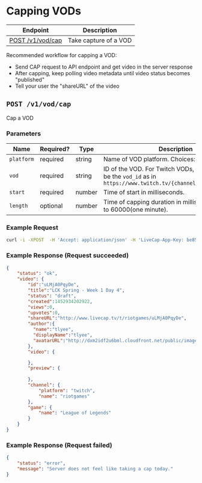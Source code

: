 # Capping VODs

| Endpoint | Description |
| ---- | --------------- |
| [POST /v1/vod/cap](/v1/vod.md#cap) | Take capture of a VOD |

Recommended workflow for capping a VOD:

- Send CAP request to API endpoint and get video in the server response
- After capping, keep polling video metadata until video status becomes "published"
- Tell your user the "shareURL" of the video 

## `POST /v1/vod/cap`

Cap a VOD

### Parameters

<table>
    <thead>
        <tr>
            <th>Name</th>
            <th>Required?</th>
            <th width="50">Type</th>
            <th width=100%>Description</th>
        </tr>
    </thead>
    <tbody>
        <tr>
            <td><code>platform</code></td>
            <td>required</td>
            <td>string</td>
            <td>Name of VOD platform. Choices: <code>twitch</code></td>
        </tr>
        <tr>
            <td><code>vod</code></td>
            <td>required</td>
            <td>string</td>
            <td>ID of the VOD. For Twitch VODs, this string would be the <code>vod_id</code> as in <code>https://www.twitch.tv/{channel)name}/v/{vod_id}</code></td>
        </tr>
        <tr>
            <td><code>start</code></td>
            <td>required</td>
            <td>number</td>
            <td>Time of start in milliseconds.</td>
        </tr>
        <tr>
            <td><code>length</code></td>
            <td>optional</td>
            <td>number</td>
            <td>Time of capping duration in milliseconds. Defaults to 60000(one minute).</td>
        </tr>
    </tbody>
</table>

### Example Request

```bash
curl -i -XPOST  -H 'Accept: application/json' -H 'LiveCap-App-Key: be85d651-95f3-4d2d-b587-2e86b39ab142' -H 'LiveCap-Access-Token: c77ca215-8a83-4888-afe4-06d53034e4c8' -H 'Origin: https://foo.bar' -H 'Content-Type: application/x-www-form-urlencoded' -d 'platform=twitch&vod=59592371&start=0&length=60000' 'https://api.livecap.tv/v1/vod/cap'
```

### Example Response (Request succeeded)

```json
{
	"status": "ok",
    "video": {  
        "id":"uLMjA0PqyDe",
        "title":"LCK Spring - Week 1 Day 4",
        "status": "draft",
        "created":1452934202922,
        "views":0,
        "upvotes":0,
        "shareURL":"http://www.livecap.tv/t/riotgames/uLMjA0PqyDe",
        "author":{  
          "name":"tlyee",
          "displayName":"tlyee",
          "avatarURL":"http://dxm2idf2u6bml.cloudfront.net/public/images/profile.jpg"
        },
        "video": {

        },
        "preview": {
            
        },
        "channel": {
            "platform": "twitch",
            "name": "riotgames"
        },
        "game": {
            "name": "League of Legends"
        }
    }
}
```

### Example Response (Request failed)

```json
{
    "status": "error",
    "message": "Server does not feel like taking a cap today."
}
```
